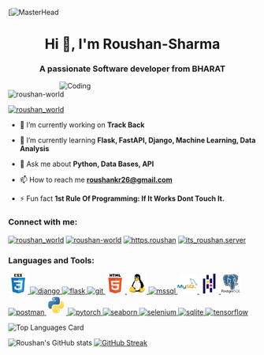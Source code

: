 [![MasterHead](https://blog.nexllence.com/hubfs/5-benefits-of-chatbot-for-itsm-and-esm.gif)

<h1 align="center">Hi 👋, I'm Roushan-Sharma</h1>
<h3 align="center">A passionate Software developer from BHARAT</h3>
<img align="right" alt="Coding" width="400" src="https://camo.githubusercontent.com/8e7b8fa6ba5ff2c93744149689a1c4eee6b663f3bea9463d109c76ba1e22b3a4/68747470733a2f2f692e6962622e636f2f4d6b6a673279382f3132322e676966"

<p align="left"> <img src="https://komarev.com/ghpvc/?username=roushan-world&label=Profile%20views&color=0e75b6&style=flat" alt="roushan-world" /></p>

<p align="left"> <a href="https://twitter.com/roushan_world" target="blank"><img src="https://img.shields.io/twitter/follow/roushan_world?logo=twitter&style=for-the-badge" alt="roushan_world" /></a> </p>

- 🔭 I’m currently working on **Track Back**

- 🌱 I’m currently learning **Flask, FastAPI, Django, Machine Learning, Data Analysis**

- 💬 Ask me about **Python, Data Bases, API**

- 📫 How to reach me **roushankr26@gmail.com**

- ⚡ Fun fact **1st Rule Of Programming: If It Works Dont Touch It.**

<h3 align="left">Connect with me:</h3>
<p align="left">
<a href="https://twitter.com/roushan_world" target="blank"><img align="center" src="https://raw.githubusercontent.com/rahuldkjain/github-profile-readme-generator/master/src/images/icons/Social/twitter.svg" alt="roushan_world" height="30" width="40" /></a>
<a href="https://linkedin.com/in/roushan-world" target="blank"><img align="center" src="https://raw.githubusercontent.com/rahuldkjain/github-profile-readme-generator/master/src/images/icons/Social/linked-in-alt.svg" alt="roushan-world" height="30" width="40" /></a>
<a href="https://fb.com/https.roushan" target="blank"><img align="center" src="https://raw.githubusercontent.com/rahuldkjain/github-profile-readme-generator/master/src/images/icons/Social/facebook.svg" alt="https.roushan" height="30" width="40" /></a>
<a href="https://instagram.com/roushan.com_official" target="blank"><img align="center" src="https://raw.githubusercontent.com/rahuldkjain/github-profile-readme-generator/master/src/images/icons/Social/instagram.svg" alt="its_roushan.server" height="30" width="40" /></a>
</p>

<h3 align="left">Languages and Tools:</h3>
<p align="left"> <a href="https://www.w3schools.com/css/" target="_blank" rel="noreferrer"> <img src="https://raw.githubusercontent.com/devicons/devicon/master/icons/css3/css3-original-wordmark.svg" alt="css3" width="40" height="40"/> </a> <a href="https://www.djangoproject.com/" target="_blank" rel="noreferrer"> <img src="https://cdn.worldvectorlogo.com/logos/django.svg" alt="django" width="40" height="40"/> </a> <a href="https://flask.palletsprojects.com/" target="_blank" rel="noreferrer"> <img src="https://www.vectorlogo.zone/logos/pocoo_flask/pocoo_flask-icon.svg" alt="flask" width="40" height="40"/> </a> <a href="https://git-scm.com/" target="_blank" rel="noreferrer"> <img src="https://www.vectorlogo.zone/logos/git-scm/git-scm-icon.svg" alt="git" width="40" height="40"/> </a> <a href="https://www.w3.org/html/" target="_blank" rel="noreferrer"> <img src="https://raw.githubusercontent.com/devicons/devicon/master/icons/html5/html5-original-wordmark.svg" alt="html5" width="40" height="40"/> </a> <a href="https://www.linux.org/" target="_blank" rel="noreferrer"> <img src="https://raw.githubusercontent.com/devicons/devicon/master/icons/linux/linux-original.svg" alt="linux" width="40" height="40"/> </a> <a href="https://www.microsoft.com/en-us/sql-server" target="_blank" rel="noreferrer"> <img src="https://www.svgrepo.com/show/303229/microsoft-sql-server-logo.svg" alt="mssql" width="40" height="40"/> </a> <a href="https://www.mysql.com/" target="_blank" rel="noreferrer"> <img src="https://raw.githubusercontent.com/devicons/devicon/master/icons/mysql/mysql-original-wordmark.svg" alt="mysql" width="40" height="40"/> </a> <a href="https://pandas.pydata.org/" target="_blank" rel="noreferrer"> <img src="https://raw.githubusercontent.com/devicons/devicon/2ae2a900d2f041da66e950e4d48052658d850630/icons/pandas/pandas-original.svg" alt="pandas" width="40" height="40"/> </a> <a href="https://www.postgresql.org" target="_blank" rel="noreferrer"> <img src="https://raw.githubusercontent.com/devicons/devicon/master/icons/postgresql/postgresql-original-wordmark.svg" alt="postgresql" width="40" height="40"/> </a> <a href="https://postman.com" target="_blank" rel="noreferrer"> <img src="https://www.vectorlogo.zone/logos/getpostman/getpostman-icon.svg" alt="postman" width="40" height="40"/> </a> <a href="https://www.python.org" target="_blank" rel="noreferrer"> <img src="https://raw.githubusercontent.com/devicons/devicon/master/icons/python/python-original.svg" alt="python" width="40" height="40"/> </a> <a href="https://pytorch.org/" target="_blank" rel="noreferrer"> <img src="https://www.vectorlogo.zone/logos/pytorch/pytorch-icon.svg" alt="pytorch" width="40" height="40"/> </a> <a href="https://seaborn.pydata.org/" target="_blank" rel="noreferrer"> <img src="https://seaborn.pydata.org/_images/logo-mark-lightbg.svg" alt="seaborn" width="40" height="40"/> </a> <a href="https://www.selenium.dev" target="_blank" rel="noreferrer"> <img src="https://raw.githubusercontent.com/detain/svg-logos/780f25886640cef088af994181646db2f6b1a3f8/svg/selenium-logo.svg" alt="selenium" width="40" height="40"/> </a> <a href="https://www.sqlite.org/" target="_blank" rel="noreferrer"> <img src="https://www.vectorlogo.zone/logos/sqlite/sqlite-icon.svg" alt="sqlite" width="40" height="40"/> </a> <a href="https://www.tensorflow.org" target="_blank" rel="noreferrer"> <img src="https://www.vectorlogo.zone/logos/tensorflow/tensorflow-icon.svg" alt="tensorflow" width="40" height="40"/> </a> </p>


![Top Languages Card](https://github-readme-stats.vercel.app/api/top-langs/?username=Roushan-World&layout=compact)

![Roushan's GitHub stats](https://github-readme-stats.vercel.app/api?username=Roushan-World)
[![GitHub Streak](https://streak-stats.demolab.com/?user=Roushan-World&currStreakNum=2FD3EB&fire=pink&sideLabels=F00&date_format=[Y.]n.j)](https://git.io/streak-stats)
